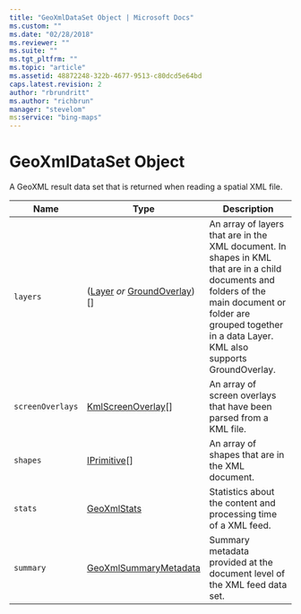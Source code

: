```yaml
---
title: "GeoXmlDataSet Object | Microsoft Docs"
ms.custom: ""
ms.date: "02/28/2018"
ms.reviewer: ""
ms.suite: ""
ms.tgt_pltfrm: ""
ms.topic: "article"
ms.assetid: 48872248-322b-4677-9513-c80dcd5e64bd
caps.latest.revision: 2
author: "rbrundritt"
ms.author: "richbrun"
manager: "stevelom"
ms:service: "bing-maps"
---
```

# GeoXmlDataSet Object
A GeoXML result data set that is returned when reading a spatial XML file.

| Name           | Type                        | Description             |
|----------------|-----------------------------|-------------------------|
| `layers`         | ([Layer](../v8-web-control/layer-class.md) _or_ [GroundOverlay](../v8-web-control/groundoverlay-class.md))\[\] | An array of layers that are in the XML document. In shapes in KML that are in a child documents and folders of the main document or folder are grouped together in a data Layer. KML also supports GroundOverlay. |
| `screenOverlays` | [KmlScreenOverlay](../v8-web-control/kmlscreenoverlay-class.md)\[\]        | An array of screen overlays that have been parsed from a KML file.              |
| `shapes`         | [IPrimitive](../v8-web-control/iprimitive-class.md)\[\]              | An array of shapes that are in the XML document.                                |
| `stats`          | [GeoXmlStats](../v8-web-control/geoxmlstats-object.md)                 | Statistics about the content and processing time of a XML feed.                 |
| `summary`        | [GeoXmlSummaryMetadata](../v8-web-control/geoxmlsummarymetadata-object.md)       | Summary metadata provided at the document level of the XML feed data set.       |